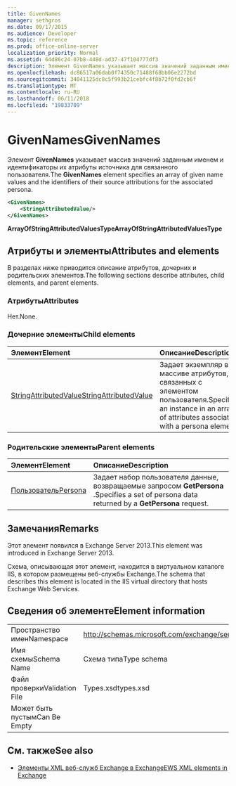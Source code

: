 ```yaml
---
title: GivenNames
manager: sethgros
ms.date: 09/17/2015
ms.audience: Developer
ms.topic: reference
ms.prod: office-online-server
localization_priority: Normal
ms.assetid: 64d86c24-07b8-448d-ad37-47f104777df3
description: Элемент GivenNames указывает массив значений заданным именем и идентификаторы их атрибуты источника для связанного пользователя.
ms.openlocfilehash: dc86517a06dab0f74350c71488f68bb06e2272bd
ms.sourcegitcommit: 34041125dc8c5f993b21cebfc4f8b72f0fd2cb6f
ms.translationtype: MT
ms.contentlocale: ru-RU
ms.lasthandoff: 06/11/2018
ms.locfileid: "19833709"
---
```

# <a name="givennames"></a><span data-ttu-id="9bfd9-103">GivenNames</span><span class="sxs-lookup"><span data-stu-id="9bfd9-103">GivenNames</span></span>

<span data-ttu-id="9bfd9-104">Элемент **GivenNames** указывает массив значений заданным именем и идентификаторы их атрибуты источника для связанного пользователя.</span><span class="sxs-lookup"><span data-stu-id="9bfd9-104">The **GivenNames** element specifies an array of given name values and the identifiers of their source attributions for the associated persona.</span></span> 
  
```xml
<GivenNames>
    <StringAttributedValue/>
</GivenNames>
```

 <span data-ttu-id="9bfd9-105">**ArrayOfStringAttributedValuesType**</span><span class="sxs-lookup"><span data-stu-id="9bfd9-105">**ArrayOfStringAttributedValuesType**</span></span>
## <a name="attributes-and-elements"></a><span data-ttu-id="9bfd9-106">Атрибуты и элементы</span><span class="sxs-lookup"><span data-stu-id="9bfd9-106">Attributes and elements</span></span>

<span data-ttu-id="9bfd9-107">В разделах ниже приводится описание атрибутов, дочерних и родительских элементов.</span><span class="sxs-lookup"><span data-stu-id="9bfd9-107">The following sections describe attributes, child elements, and parent elements.</span></span>
  
### <a name="attributes"></a><span data-ttu-id="9bfd9-108">Атрибуты</span><span class="sxs-lookup"><span data-stu-id="9bfd9-108">Attributes</span></span>

<span data-ttu-id="9bfd9-109">Нет.</span><span class="sxs-lookup"><span data-stu-id="9bfd9-109">None.</span></span>
  
### <a name="child-elements"></a><span data-ttu-id="9bfd9-110">Дочерние элементы</span><span class="sxs-lookup"><span data-stu-id="9bfd9-110">Child elements</span></span>

|<span data-ttu-id="9bfd9-111">**Элемент**</span><span class="sxs-lookup"><span data-stu-id="9bfd9-111">**Element**</span></span>|<span data-ttu-id="9bfd9-112">**Описание**</span><span class="sxs-lookup"><span data-stu-id="9bfd9-112">**Description**</span></span>|
|:-----|:-----|
|[<span data-ttu-id="9bfd9-113">StringAttributedValue</span><span class="sxs-lookup"><span data-stu-id="9bfd9-113">StringAttributedValue</span></span>](stringattributedvalue.md) <br/> |<span data-ttu-id="9bfd9-114">Задает экземпляр в массиве атрибутов, связанных с элементом пользователя.</span><span class="sxs-lookup"><span data-stu-id="9bfd9-114">Specifies an instance in an array of attributes associated with a persona element.</span></span>  <br/> |
   
### <a name="parent-elements"></a><span data-ttu-id="9bfd9-115">Родительские элементы</span><span class="sxs-lookup"><span data-stu-id="9bfd9-115">Parent elements</span></span>

|<span data-ttu-id="9bfd9-116">**Элемент**</span><span class="sxs-lookup"><span data-stu-id="9bfd9-116">**Element**</span></span>|<span data-ttu-id="9bfd9-117">**Описание**</span><span class="sxs-lookup"><span data-stu-id="9bfd9-117">**Description**</span></span>|
|:-----|:-----|
|[<span data-ttu-id="9bfd9-118">Пользователь</span><span class="sxs-lookup"><span data-stu-id="9bfd9-118">Persona</span></span>](persona.md) <br/> |<span data-ttu-id="9bfd9-119">Задает набор пользователя данные, возвращаемые запросом **GetPersona** .</span><span class="sxs-lookup"><span data-stu-id="9bfd9-119">Specifies a set of persona data returned by a **GetPersona** request.</span></span>  <br/> |
   
## <a name="remarks"></a><span data-ttu-id="9bfd9-120">Замечания</span><span class="sxs-lookup"><span data-stu-id="9bfd9-120">Remarks</span></span>

<span data-ttu-id="9bfd9-121">Этот элемент появился в Exchange Server 2013.</span><span class="sxs-lookup"><span data-stu-id="9bfd9-121">This element was introduced in Exchange Server 2013.</span></span>
  
<span data-ttu-id="9bfd9-122">Схема, описывающая этот элемент, находится в виртуальном каталоге IIS, в котором размещены веб-службы Exchange.</span><span class="sxs-lookup"><span data-stu-id="9bfd9-122">The schema that describes this element is located in the IIS virtual directory that hosts Exchange Web Services.</span></span>
  
## <a name="element-information"></a><span data-ttu-id="9bfd9-123">Сведения об элементе</span><span class="sxs-lookup"><span data-stu-id="9bfd9-123">Element information</span></span>

|||
|:-----|:-----|
|<span data-ttu-id="9bfd9-124">Пространство имен</span><span class="sxs-lookup"><span data-stu-id="9bfd9-124">Namespace</span></span>  <br/> |http://schemas.microsoft.com/exchange/services/2006/types  <br/> |
|<span data-ttu-id="9bfd9-125">Имя схемы</span><span class="sxs-lookup"><span data-stu-id="9bfd9-125">Schema Name</span></span>  <br/> |<span data-ttu-id="9bfd9-126">Схема типа</span><span class="sxs-lookup"><span data-stu-id="9bfd9-126">Type schema</span></span>  <br/> |
|<span data-ttu-id="9bfd9-127">Файл проверки</span><span class="sxs-lookup"><span data-stu-id="9bfd9-127">Validation File</span></span>  <br/> |<span data-ttu-id="9bfd9-128">Types.xsd</span><span class="sxs-lookup"><span data-stu-id="9bfd9-128">types.xsd</span></span>  <br/> |
|<span data-ttu-id="9bfd9-129">Может быть пустым</span><span class="sxs-lookup"><span data-stu-id="9bfd9-129">Can Be Empty</span></span>  <br/> ||
   
## <a name="see-also"></a><span data-ttu-id="9bfd9-130">См. также</span><span class="sxs-lookup"><span data-stu-id="9bfd9-130">See also</span></span>



- [<span data-ttu-id="9bfd9-131">Элементы XML веб-служб Exchange в Exchange</span><span class="sxs-lookup"><span data-stu-id="9bfd9-131">EWS XML elements in Exchange</span></span>](ews-xml-elements-in-exchange.md)


